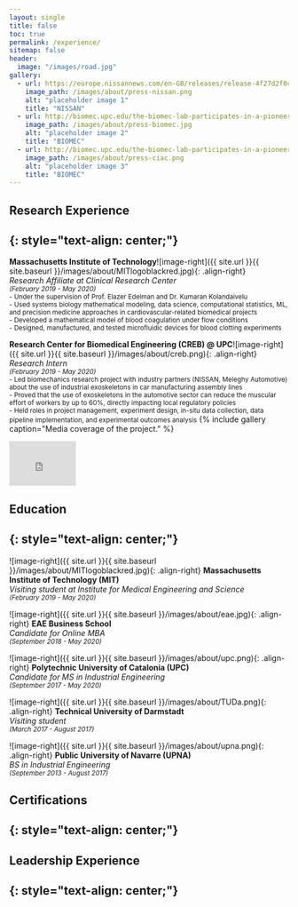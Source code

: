 ```yaml
---
layout: single
title: false
toc: true
permalink: /experience/
sitemap: false
header:
  image: "/images/road.jpg"
gallery:
  - url: https://europe.nissannews.com/en-GB/releases/release-4f27d2f0c1262d16a46ddb99310045e7-nissan-spain-to-complete-pioneering-exoskeleton-project-for-production-lines?
    image_path: /images/about/press-nissan.png
    alt: "placeholder image 1"
    title: "NISSAN"
  - url: http://biomec.upc.edu/the-biomec-lab-participates-in-a-pioneering-project-to-introduce-exoskeletons-to-the-automotive-industry/
    image_path: /images/about/press-biomec.jpg
    alt: "placeholder image 2"
    title: "BIOMEC"
  - url: http://biomec.upc.edu/the-biomec-lab-participates-in-a-pioneering-project-to-introduce-exoskeletons-to-the-automotive-industry/
    image_path: /images/about/press-ciac.png
    alt: "placeholder image 3"
    title: "BIOMEC"
---
```


## Research Experience
{: style="text-align: center;"}
---

__Massachusetts Institute of Technology__![image-right]({{ site.url }}{{ site.baseurl }}/images/about/MITlogoblackred.jpg){: .align-right}<br />_Research Affiliate at Clinical Research Center_<br /><small>_(February 2019 - May 2020)_<br />- Under the supervision of Prof. Elazer Edelman and Dr. Kumaran Kolandaivelu<br />- Used systems biology mathematical modeling, data science, computational statistics, ML, and precision medicine approaches in cardiovascular-related biomedical projects<br />- Developed a mathematical model of blood coagulation under flow conditions<br />- Designed, manufactured, and tested microfluidic devices for blood clotting experiments</small>

__Research Center for Biomedical Engineering (CREB) @ UPC__![image-right]({{ site.url }}{{ site.baseurl }}/images/about/creb.png){: .align-right}<br />_Research Intern_<br /><small>_(February 2019 - May 2020)_<br />- Led biomechanics research project with industry partners (NISSAN, Meleghy Automotive) about the use of industrial exoskeletons in car manufacturing assembly lines<br />- Proved that the use of exoskeletons in the automotive sector can reduce the muscular effort of workers by up to 60%, directly impacting local regulatory policies<br />- Held roles in project management, experiment design, in-situ data collection, data pipeline implementation, and experimental outcomes analysis</small>
{% include gallery caption="Media coverage of the project." %}
<iframe width="120" height="80" src="https://www.youtube.com/embed/nJe3ZFv3Cyg" frameborder="0" allow="accelerometer; autoplay; encrypted-media; gyroscope; picture-in-picture" allowfullscreen></iframe>

## Education
{: style="text-align: center;"}
---

![image-right]({{ site.url }}{{ site.baseurl }}/images/about/MITlogoblackred.jpg){: .align-right}
__Massachusetts Institute of Technology (MIT)__<br />_Visiting student at Institute for Medical Engineering and Science_<br /><small>_(February 2019 - May 2020)_</small>

![image-right]({{ site.url }}{{ site.baseurl }}/images/about/eae.jpg){: .align-right}
__EAE Business School__<br />_Candidate for Online MBA_<br /><small>_(September 2018 - May 2020)_</small>

![image-right]({{ site.url }}{{ site.baseurl }}/images/about/upc.png){: .align-right}
__Polytechnic University of Catalonia (UPC)__<br />_Candidate for MS in Industrial Engineering_<br /><small>_(September 2017 - May 2020)_</small>

![image-right]({{ site.url }}{{ site.baseurl }}/images/about/TUDa.png){: .align-right}
__Technical University of Darmstadt__<br />_Visiting student_<br /><small>_(March 2017 - August 2017)_</small>

![image-right]({{ site.url }}{{ site.baseurl }}/images/about/upna.png){: .align-right}
__Public University of Navarre (UPNA)__<br />_BS in Industrial Engineering_<br /><small>_(September 2013 - August 2017)_</small>

## Certifications
{: style="text-align: center;"}
---

## Leadership Experience
{: style="text-align: center;"}
---